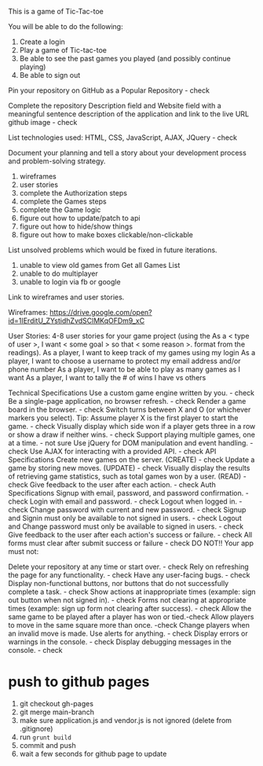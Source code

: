 This is a game of Tic-Tac-toe

You will be able to do the following:

1) Create a login
2) Play a game of Tic-tac-toe
3) Be able to see the past games you played (and possibly continue playing)
4) Be able to sign out

Pin your repository on GitHub as a Popular Repository - check

Complete the repository Description field and Website field with a meaningful sentence description of the application and link to the live URL github image - check

List technologies used: HTML, CSS, JavaScript, AJAX, JQuery - check

Document your planning and tell a story about your development process and problem-solving strategy.
1) wireframes
2) user stories
3) complete the Authorization steps
4) complete the Games steps
5) complete the Game logic
6) figure out how to update/patch to api
7) figure out how to hide/show things
8) figure out how to make boxes clickable/non-clickable

List unsolved problems which would be fixed in future iterations.
1) unable to view old games from Get all Games List
2) unable to do multiplayer
3) unable to login via fb or google

Link to wireframes and user stories.

Wireframes: https://drive.google.com/open?id=1IErditU_ZYstidhZvdSClMKqOFDm9_xC

User Stories:
4-8 user stories for your game project (using the As a < type of user >, I want < some goal > so that < some reason >. format from the readings).
As a player, I want to keep track of my games using my login
As a player, I want to choose a username to protect my email address and/or phone number
As a player, I want to be able to play as many games as I want
As a player, I want to tally the # of wins I have vs others

Technical Specifications
 Use a custom game engine written by you. - check
 Be a single-page application, no browser refresh. - check
 Render a game board in the browser. - check
 Switch turns between X and O (or whichever markers you select). Tip: Assume player X is the first player to start the game. - check
 Visually display which side won if a player gets three in a row or show a draw if neither wins. - check
 Support playing multiple games, one at a time. - not sure
 Use jQuery for DOM manipulation and event handling.  - check
 Use AJAX for interacting with a provided API. - check
API Specifications
 Create new games on the server. (CREATE)  - check
 Update a game by storing new moves. (UPDATE)  - check
 Visually display the results of retrieving game statistics, such as total games won by a user. (READ)  - check
 Give feedback to the user after each action.  - check
Auth Specifications
 Signup with email, password, and password confirmation.  - check
 Login with email and password. - check
 Logout when logged in. - check
 Change password with current and new password. - check
 Signup and Signin must only be available to not signed in users. - check
 Logout and Change password must only be available to signed in users. - check
 Give feedback to the user after each action's success or failure. - check
 All forms must clear after submit success or failure - check
DO NOT!!
Your app must not:

 Delete your repository at any time or start over. - check
 Rely on refreshing the page for any functionality. - check
 Have any user-facing bugs. - check
 Display non-functional buttons, nor buttons that do not successfully complete a task. - check
 Show actions at inappropriate times (example: sign out button when not signed in). - check
 Forms not clearing at appropriate times (example: sign up form not clearing after success). - check
 Allow the same game to be played after a player has won or tied.-check
 Allow players to move in the same square more than once. -check
 Change players when an invalid move is made.
 Use alerts for anything.  - check
 Display errors or warnings in the console. - check
 Display debugging messages in the console. - check


# push to github pages

1. git checkout gh-pages
2. git merge main-branch
3. make sure application.js and vendor.js is not ignored (delete from .gitignore)
4. run `grunt build`
5. commit and push
6. wait a few seconds for github page to update